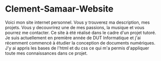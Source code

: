 # Clement-Samaar-Website

Voici mon site internet personnel.
Vous y trouverez ma description, mes projets. Vous y decouvrirez une de mes passions, la musique et vous pourrez me contacter. Ce site à été réalisé dans le cadre d'un projet tutoré. Je suis actuellement en première année de DUT Informatique et j'ai récemment commencé à étudier la conception de documents numériques. J'y ai appris les bases de l'html et du css ce qui m'a permis d'appliquer toute mes connaissances dans ce projet.
